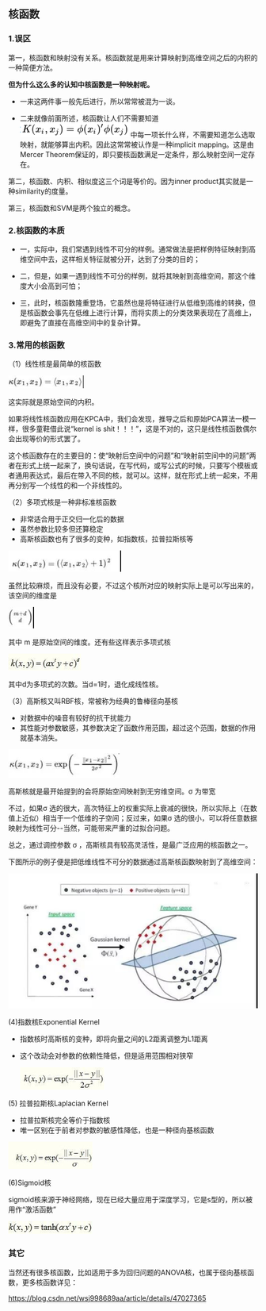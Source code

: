 ## 核函数



### 1.误区

第一，核函数和映射没有关系。核函数就是用来计算映射到高维空间之后的内积的一种简便方法。

**但为什么这么多的认知中核函数是一种映射呢。**

* 一来这两件事一般先后进行，所以常常被混为一谈。

* 二来就像前面所述，核函数让人们不需要知道 ![img](assets/k.png)中每一项长什么样，不需要知道怎么选取映射，就能够算出内积。因此这常常被认作是一种implicit mapping。这是由Mercer Theorem保证的，即只要核函数满足一定条件，那么映射空间一定存在。

  

第二，核函数、内积、相似度这三个词是等价的。因为inner product其实就是一种similarity的度量。 

第三，核函数和SVM是两个独立的概念。



### 2.核函数的本质

* 一，实际中，我们常遇到线性不可分的样例。通常做法是把样例特征映射到高维空间中去，这样相关特征就被分开，达到了分类的目的；

* 二，但是，如果一遇到线性不可分的样例，就将其映射到高维空间，那这个维度大小会高到可怕；
* 三，此时，核函数隆重登场，它虽然也是将特征进行从低维到高维的转换，但是核函数会事先在低维上进行计算，而将实质上的分类效果表现在了高维上，即避免了直接在高维空间中的复杂计算。



### 3.常用的核函数

（1）线性核是最简单的核函数

![img](assets/linear.jpg)

这实际就是原始空间的内积。

如果将线性核函数应用在KPCA中，我们会发现，推导之后和原始PCA算法一模一样，很多童鞋借此说“kernel is shit！！！”，这是不对的，这只是线性核函数偶尔会出现等价的形式罢了。 

这个核函数存在的主要目的：使“映射后空间中的问题”和“映射前空间中的问题”两者在形式上统一起来了，换句话说，在写代码，或写公式的时候，只要写个模板或者通用表达式，最后在带入不同的核，就可以。这样，就在形式上统一起来，不用再分别写一个线性的和一个非线性的。

（2）多项式核是一种非标准核函数

* 非常适合用于正交归一化后的数据
* 虽然参数比较多但还算稳定
* 高斯核函数也有了很多的变种，如指数核，拉普拉斯核等 

![img](assets/multi.jpg)

虽然比较麻烦，而且没有必要，不过这个核所对应的映射实际上是可以写出来的，该空间的维度是

![img](assets/weidu.jpg)

其中 m 是原始空间的维度。还有些这样表示多项式核

![img](assets/multi2.jpg)

其中d为多项式的次数。当d=1时，退化成线性核。



（3）高斯核又叫RBF核，常被称为经典的鲁棒径向基核

* 对数据中的噪音有较好的抗干扰能力
* 其性能对参数敏感，其参数决定了函数作用范围，超过这个范围，数据的作用就基本消失。

![img](assets/Gussi.jpg)

高斯核就是最开始提到的会将原始空间映射到无穷维空间。σ  为带宽

不过，如果σ  选的很大，高次特征上的权重实际上衰减的很快，所以实际上（在数值上近似）相当于一个低维的子空间；反过来，如果σ  选的很小，可以将任意数据映射为线性可分--当然，可能带来严重的过拟合问题。

总之，通过调控参数 σ ，高斯核具有较高灵活性，是最广泛应用的核函数之一。



下图所示的例子便是把低维线性不可分的数据通过高斯核函数映射到了高维空间： 

![img](assets/GussiExample.jpg)





(4)指数核Exponential Kernel

* 指数核时高斯核的变种，即将向量之间的L2距离调整为L1距离

* 这个改动会对参数的依赖性降低，但是适用范围相对狭窄

  ![img](assets/exponential.jpg)

(5) 拉普拉斯核Laplacian Kernel

* 拉普拉斯核完全等价于指数核
* 唯一区别在于前者对参数的敏感性降低，也是一种径向基核函数



![img](assets/laplacian.jpg)

(6)Sigmoid核

sigmoid核来源于神经网络，现在已经大量应用于深度学习，它是s型的，所以被用作“激活函数”

![img](assets/sigmoid.jpg)



### 其它

当然还有很多核函数，比如适用于多为回归问题的ANOVA核，也属于径向基核函数，更多核函数详见：

https://blog.csdn.net/wsj998689aa/article/details/47027365